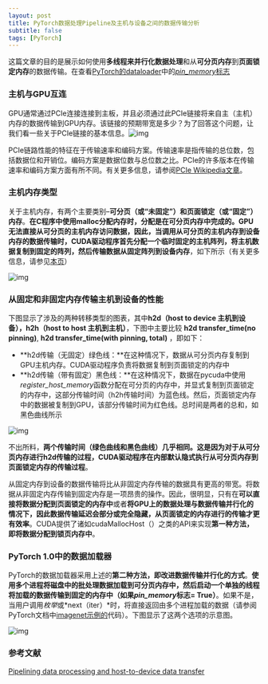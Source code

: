 ```yaml
---
layout: post
title: PyTorch数据处理Pipeline及主机与设备之间的数据传输分析
subtitle: false
tags: [PyTorch]
---
```


<!-- ## PyTorch数据处理Pipeline及主机与设备之间的数据传输分析 -->

这篇文章的目的是展示如何使用**多线程来并行化数据处理**和从**可分页内存**到**页面锁定内存**的数据传输。在查看[PyTorch的dataloader](https://pytorch.org/docs/stable/data.html)中的[*pin_memory*标志](https://pytorch.org/docs/stable/data.html)

### 主机与GPU互连

GPU通常通过PCIe连接连接到主板，并且必须通过此PCIe链接将来自主（主机）内存的数据传输到GPU内存。该链接的预期带宽是多少？为了回答这个问题，让我们看一些关于PCIe链接的基本信息。![img](https://www.telesens.co/wp-content/uploads/2019/02/img_5c6869028af3c.png)

PCIe链路性能的特征在于传输速率和编码方案。传输速率是指传输的总位数，包括数据位和开销位。编码方案是数据位数与总位数之比。PCIe的许多版本在传输速率和编码方案方面有所不同。有关更多信息，请参阅[PCIe Wikipedia文章](https://en.wikipedia.org/wiki/PCI_Express)。

### 主机内存类型

关于主机内存，有两个主要类别–**可分页（或“未固定”）**和**页面锁定（或“固定”）内存**。**在C程序中使用malloc分配内存时，分配是在可分页内存中完成的。GPU无法直接从可分页的主机内存访问数据，因此，当调用从可分页的主机内存到设备内存的数据传输时，CUDA驱动程序首先分配一个临时固定的主机阵列，将主机数据复制到固定的阵列，然后传输数据从固定阵列到设备内存**，如下所示（有关更多信息，请参见[本页](https://devblogs.nvidia.com/how-optimize-data-transfers-cuda-cc/)）

![img](https://www.telesens.co/wp-content/uploads/2019/02/img_5c686a404c57a.png)

### 从固定和非固定内存传输主机到设备的性能

下图显示了涉及的两种转移类型的图表，其中**h2d（host to device 主机到设备），h2h（host to host 主机到主机）**，下图中主要比较 **h2d transfer_time(no pinning)**, **h2d transfer_time(with pinning, total)** ，即如下：

- **h2d传输（无固定）绿色线：**在这种情况下，数据从可分页内存复制到GPU主机内存。CUDA驱动程序负责将数据复制到页面锁定的内存中
- **h2d传输（带有固定）黑色线：**在这种情况下，数据在pycuda中使用*register_host_memory*函数分配在可分页的内存中，并显式复制到页面锁定的内存中，这部分传输时间（h2h传输时间）为蓝色线。然后，页面锁定内存中的数据被复制到GPU，该部分传输时间为红色线。总时间是两者的总和，如黑色曲线所示

![img](https://www.telesens.co/wp-content/uploads/2019/02/img_5c699d92ad178.png)

不出所料，**两个传输时间（绿色曲线和黑色曲线）几乎相同。这是因为对于从可分页内存进行h2d传输的过程，CUDA驱动程序在内部默认隐式执行从可分页内存到页面锁定内存的传输过程**。

从固定内存到设备的数据传输将比从非固定内存传输的数据具有更高的带宽。将数据从非固定内存传输到固定内存是一项昂贵的操作。因此，很明显，只有在**可以直接将数据分配到页面锁定的内存中**或者**将GPU上的数据处理与数据传输并行化的情况下，因此数据传输延迟会部分或完全隐藏，从页面锁定的内存进行的传输才更有效率**。CUDA提供了诸如cudaMallocHost（）之类的API来实现**第一种方法，即将数据分配到锁页内存中**。

### PyTorch 1.0中的数据加载器

PyTorch的数据加载器采用上述的**第二种方法，即改进数据传输并行化的方式**。**使用多个进程将磁盘中的批处理数据加载到可分页内存中，然后启动一个单独的线程将加载的数据传输到固定的内存中（如果*pin_memory*标志= True）**。如果不是，当用户调用*枚举*或*next（iter）*时，将直接返回由多个进程加载的数据（请参阅PyTorch文档中[imagenet示例的](https://github.com/pytorch/examples/tree/master/imagenet)代码）。下图显示了这两个选项的示意图。

![img](https://www.telesens.co/wp-content/uploads/2019/02/img_5c68799e2175b.png)







### 参考文献

[Pipelining data processing and host-to-device data transfer](https://www.telesens.co/2019/02/16/efficient-data-transfer-from-paged-memory-to-gpu-using-multi-threading/)

